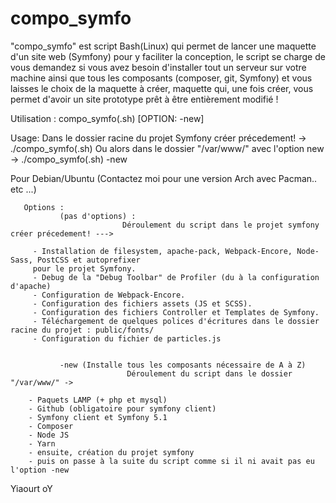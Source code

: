 # compo_symfo
"compo_symfo" est script Bash(Linux) qui permet de lancer une maquette d'un site web (Symfony) pour y faciliter la conception, le script se charge de vous demandez si vous avez besoin d'installer tout un serveur sur votre machine ainsi que tous les composants (composer, git, Symfony) et vous laisses le choix de la maquette à créer, maquette qui, une fois créer, vous permet d'avoir un site prototype prêt à être entièrement modifié !



 Utilisation : compo_symfo(.sh) [OPTION: -new]
 
 Usage: Dans le dossier racine du projet Symfony créer précedement! -> ./compo_symfo(.sh)
        Ou alors dans le dossier "/var/www/" avec l'option new -> ./compo_symfo(.sh) -new
 
 Pour Debian/Ubuntu (Contactez moi pour une version Arch avec Pacman.. etc ...)
      
       Options : 
               (pas d'options) : 
                             Déroulement du script dans le projet symfony créer précedement! --->
                             
         - Installation de filesystem, apache-pack, Webpack-Encore, Node-Sass, PostCSS et autoprefixer
         pour le projet Symfony.
         - Debug de la "Debug Toolbar" de Profiler (du à la configuration d'apache)
         - Configuration de Webpack-Encore.
         - Configuration des fichiers assets (JS et SCSS).
         - Configuration des fichiers Controller et Templates de Symfony.
         - Téléchargement de quelques polices d'écritures dans le dossier racine du projet : public/fonts/
         - Configuration du fichier de particles.js
               
               
               -new (Installe tous les composants nécessaire de A à Z)
                              Déroulement du script dans le dossier "/var/www/" ->
                                            
        - Paquets LAMP (+ php et mysql)
        - Github (obligatoire pour symfony client)
        - Symfony client et Symfony 5.1
        - Composer
        - Node JS
        - Yarn
        - ensuite, création du projet symfony
        - puis on passe à la suite du script comme si il ni avait pas eu l'option -new

 Yiaourt oY
